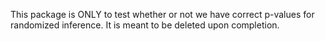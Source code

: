 This package is ONLY to test whether or not we have correct p-values for randomized inference. It is meant to be deleted upon completion.
